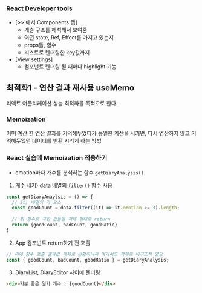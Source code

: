### React Developer tools
- [>> 에서 Components 탭]
  - 계층 구조를 해석해서 보여줌
  - 어떤 state, Ref, Effect를 가지고 있는지
  - props들, 함수
  - 리스트로 렌더링한 key값까지
- [View settings]
  - 컴포넌트 렌더링 될 때마다 highlight 기능

## 최적화1 - 연산 결과 재사용 useMemo
리액트 어플리케이션 성능 최적화를 목적으로 한다.

### Memoization
이미 계산 한 연산 결과를 기억해두었다가 동일한 계산을 시키면, 다시 연산하지 않고 기억해두었던 데이터를 반환 시키게 하는 방법

### React 실습에 Memoization 적용하기
- emotion마다 개수를 분석하는 함수 `getDiaryAnalysis()`
1. 개수 세기) data 배열의 `filter()` 함수 사용
```js
const getDiaryAnaylsis = () => {
  // it) 배열의 각 요소
  const goodCount = data.filter((it) => it.emotion >= 3).length;
  
  // 위 함수로 구한 값들을 객체 형태로 return
  return {goodCount, badCount, goodRatio}
}
```
2. App 컴포넌트 return하기 전 호출
```js
// 위에 함수 호출 결과값 객체로 반환하니까 여기서도 객체로 비구조적 할당
const { goodCount, badCount, goodRatio } = getDiaryAnalysis;
```
3. DiaryList, DiaryEditor 사이에 렌더링
```html
<div>기분 좋은 일기 개수 : {goodCount}</div>
```

